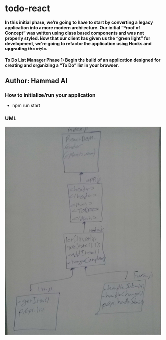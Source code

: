 # todo-react

**In this initial phase, we’re going to have to start by converting a legacy application into a more modern architecture. Our initial “Proof of Concept” was written using class based components and was not properly styled. Now that our client has given us the “green light” for development, we’re going to refactor the application using Hooks and upgrading the style.**

#### To Do List Manager Phase 1: Begin the build of an application designed for creating and organizing a “To Do” list in your browser.

## Author: Hammad Al


### How to initialize/run your application
* npm run start

### UML
![image](./assets/hooks.jpg)